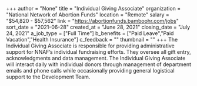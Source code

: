+++
author = "None"
title = "Individual Giving Associate"
organization = "National Network of Abortion Funds"
location = "Remote"
salary = "$54,820 - $57,562"
link = "https://abortionfunds.bamboohr.com/jobs"
sort_date = "2021-06-28"
created_at = "June 28, 2021"
closing_date = "July 24, 2021"
a_job_type = ["Full Time"]
b_benefits = ["Paid Leave","Paid Vacation","Health Insurance"]
c_feedback = ""
thumbnail = ""
+++
The Individual Giving Associate is responsible for providing administrative support for NNAF’s individual fundraising efforts. They oversee all gift entry, acknowledgments and data management. The Individual Giving Associate will interact daily with individual donors through management of  department emails and phone calls while occasionally providing general logistical support to the Development Team.
